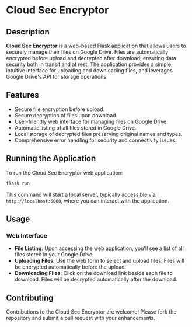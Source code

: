 # Cloud Sec Encryptor

## Description
**Cloud Sec Encryptor** is a web-based Flask application that allows users to securely manage their files on Google Drive. Files are automatically encrypted before upload and decrypted after download, ensuring data security both in transit and at rest. The application provides a simple, intuitive interface for uploading and downloading files, and leverages Google Drive's API for storage operations.

## Features
- Secure file encryption before upload.
- Secure decryption of files upon download.
- User-friendly web interface for managing files on Google Drive.
- Automatic listing of all files stored in Google Drive.
- Local storage of decrypted files preserving original names and types.
- Comprehensive error handling for security and connectivity issues.

## Running the Application
To run the Cloud Sec Encryptor web application:
```bash
flask run
```
This command will start a local server, typically accessible via `http://localhost:5000`, where you can interact with the application.

## Usage

### Web Interface
- **File Listing**: Upon accessing the web application, you'll see a list of all files stored in your Google Drive.
- **Uploading Files**: Use the web form to select and upload files. Files will be encrypted automatically before the upload.
- **Downloading Files**: Click on the download link beside each file to download. Files will be decrypted automatically after the download.

## Contributing
Contributions to the Cloud Sec Encryptor are welcome! Please fork the repository and submit a pull request with your enhancements.